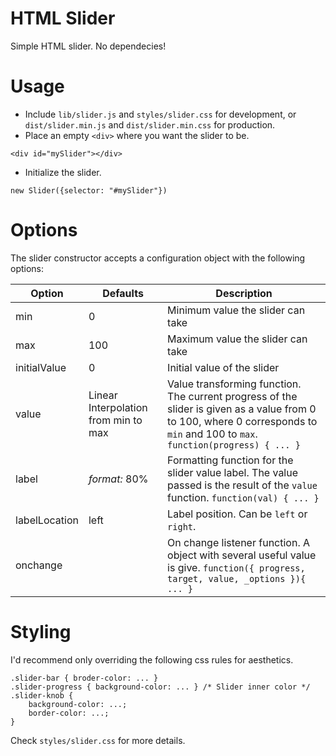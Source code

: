 HTML Slider
====

Simple HTML slider. No dependecies!

# Usage

- Include `lib/slider.js` and `styles/slider.css` for development,  or `dist/slider.min.js` and `dist/slider.min.css` for
  production.
- Place an empty `<div>` where you want the slider to be.

```
<div id="mySlider"></div>
```

- Initialize the slider.

```
new Slider({selector: "#mySlider"})
```

# Options

The slider constructor accepts a configuration object with the following options:

Option | Defaults | Description
--- | --- | ---
min | 0 | Minimum value the slider can take
max | 100 |  Maximum value the slider can take
initialValue | 0 | Initial value of the slider
value | Linear Interpolation from min to max | Value transforming function. The current progress of the slider is given as a value from 0 to 100, where 0 corresponds to `min` and 100 to `max`. `function(progress) { ... }` 
label | *format:* 80% | Formatting function for the slider value label. The value passed is the result of the `value` function. `function(val) { ... }`
labelLocation | left | Label position. Can be `left` or `right`. 
onchange | | On change listener function. A object with several useful value is give. `function({ progress, target, value, _options }){ ... }`

# Styling

I'd recommend only overriding the following css rules for aesthetics.

```
.slider-bar { broder-color: ... }
.slider-progress { background-color: ... } /* Slider inner color */
.slider-knob {
    background-color: ...;
    border-color: ...;
}
```

Check `styles/slider.css` for more details.